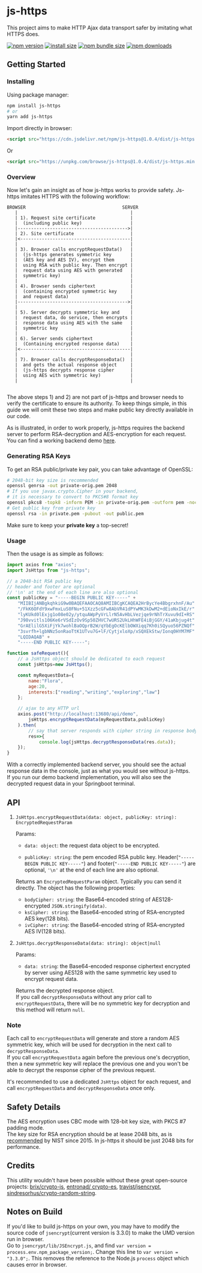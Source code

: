 # js-https

This project aims to make HTTP Ajax data transport safer by imitating what HTTPS does.

[![npm version](https://img.shields.io/npm/v/js-https.svg?style=flat-square)](https://www.npmjs.org/package/js-https)
[![install size](https://img.shields.io/badge/dynamic/json?url=https://packagephobia.com/v2/api.json?p=js-https&query=$.install.pretty&label=install%20size&style=flat-square)](https://packagephobia.now.sh/result?p=js-https)
[![npm bundle size](https://img.shields.io/bundlephobia/minzip/js-https?style=flat-square)](https://bundlephobia.com/package/js-https@latest)
[![npm downloads](https://img.shields.io/npm/dm/js-https.svg?style=flat-square)](https://npm-stat.com/charts.html?package=js-https)

## Getting Started


### Installing
Using package manager:

```bash
npm install js-https
# or
yarn add js-https
```

Import directly in browser:
```html
<script src="https://cdn.jsdelivr.net/npm/js-https@1.0.4/dist/js-https.min.js"></script>
```
Or
```html
<script src="https://unpkg.com/browse/js-https@1.0.4/dist/js-https.min.js"></script>
```

### Overview
Now let's gain an insight as of how js-https works to provide safety. Js-https imitates HTTPS with the following workflow:
```
BROWSER                                    SERVER
   |                                          |
   | 1). Request site certificate             |
   |  (including public key)                  |
   |----------------------------------------->|
   | 2). Site certificate                     |
   |<-----------------------------------------|
   |                                          |
   | 3). Browser calls encryptRequestData()   |
   |  (js-https generates symmetric key       |
   |  (AES key and AES IV), encrypt them      |
   |  using RSA with public key. Then encrypt |
   |  request data using AES with generated   |
   |  symmetric key)                          |
   |                                          |
   | 4). Browser sends ciphertext             |
   |  (containing encrypted symmetric key     |
   |  and request data)                       |
   |----------------------------------------->|
   |                                          |
   | 5). Server decrypts symmetric key and    |
   |  request data, do service, then encrypts |
   |  response data using AES with the same   |
   |  symmetric key                           |
   |                                          |
   | 6). Server sends ciphertext              |
   |  (Containing encrypted response data)    |
   |<-----------------------------------------|
   |                                          |
   | 7). Browser calls decryptResponseData()  |
   |  and gets the actual response object     |
   |  (js-https decrypts response cipher      |
   |  using AES with symmetric key)           |
   |                                          |
   
```

The above steps 1) and 2) are not part of js-https and browser needs to verify the certificate to ensure its authority. To keep things simple, in this guide we will omit these two steps and make public key directly available in our code.

As is illustrated, in order to work properly, js-https requires the backend server to perform RSA-decryption and AES-encryption for each request. You can find a working backend demo [here](https://github.com/ErnestThePoet/js-https-backend-demo).

### Generating RSA Keys
To get an RSA public/private key pair, you can take advantage of OpenSSL:

```bash
# 2048-bit key size is recommended
openssl genrsa -out private-orig.pem 2048
# If you use javax.crypto.Cipher in your backend, 
# it is necessary to convert to PKCS#8 format key
openssl pkcs8 -topk8 -inform PEM -in private-orig.pem -outform pem -nocrypt -out private.pem
# Get public key from private key
openssl rsa -in private.pem -pubout -out public.pem
```

Make sure to keep your **private key** a top-secret!

### Usage
Then the usage is as simple as follows:

```javascript
import axios from "axios";
import JsHttps from "js-https";

// a 2048-bit RSA public key
// header and footer are optional
// '\n' at the end of each line are also optional
const publicKey = "-----BEGIN PUBLIC KEY-----" +
    "MIIBIjANBgkqhkiG9w0BAQEFAAOCAQ8AMIIBCgKCAQEA2HrBycYe4BbgrxhnF/Au" +
    "/FkK6OFdY9xwFmxLuS0FNu+51Xzz5cGFw8AbVR41dPYwMK3kDwM2+dEioNxIkE/r" +
    "lyKUkd0lExjg1o08e02y/ytquAWpPyVrLlrN5AvHbLVezjqe9rNhTrXuvu9dI+RS" +
    "J98vvitls106Ke6rVSdIzOv9Sp50ZHVC7wURS2UkLHhWFE4iBjGGY/41aKbjug4t" +
    "GrAElilG5XiFjYk7wohlBaOQprB2W/qYbEgOcKElbOWXiqq7Kh0iSQyuo56PZNQf" +
    "3svrfh+lgbNNz5onRaoTtK1UTvu7G+lF/CytjxloXp/xSQXEkStw/Ionq0HYM7MF" +
    "LQIDAQAB" +
    "-----END PUBLIC KEY-----";

function safeRequest(){
    // a JsHttps object should be dedicated to each request
    const jsHttps=new JsHttps();

    const myRequestData={
        name:"Flora",
        age:20,
        interests:["reading","writing","exploring","law"]
    };

    // ajax to any HTTP url
    axios.post("http://localhost:13680/api/demo",
        jsHttps.encryptRequestData(myRequestData,publicKey)
    ).then(
        // say that server responds with cipher string in response body directly
        res=>{
            console.log(jsHttps.decryptResponseData(res.data));
    });
}
```

With a correctly implemented backend server, you should see the actual response data in the console, just as what you would see without js-https.  
If you run our demo backend implementation, you will also see the decrypted request data in your Springboot terminal.

## API

1. `JsHttps.encryptRequestData(data: object, publicKey: string): EncryptedRequestParam`

    Params:

    * `data: object`: the request data object to be encrypted.

    * `publicKey: string`: the pem encoded RSA public key. Header(`"-----BEGIN PUBLIC KEY-----"`) and footer(`"-----END PUBLIC KEY-----"`) are optional, `'\n'` at the end of each line are also optional.

    Returns an `EncryptedRequestParam` object. Typically you can send it directly. The object has the following properties:
    * `bodyCipher: string`: the Base64-encoded string of AES128-encrypted `JSON.stringify(data)`.
    * `ksCipher: string`: the Base64-encoded string of RSA-encrypted AES key(128 bits).
    * `ivCipher: string`: the Base64-encoded string of RSA-encrypted AES IV(128 bits).

2. `JsHttps.decryptResponseData(data: string): object|null`

    Params:

    * `data: string`: the Base64-encoded response ciphertext encrypted by server using AES128 with the same symmetric key used to encrypt request data.

    Returns the decrypted response object.  
    If you call `decryptResponseData` without any prior call to `encryptRequestData`, there will be no symmetric key for decryption and this method will return `null`.

### Note
Each call to `encryptRequestData` will generate and store a random AES symmetric key, which will be used for decryption in the next call to `decryptResponseData`.  
If you call `encryptRequestData` again before the previous one's decryption, then a new symmetric key will replace the previous one and you won't be able to decrypt the response cipher of the previous request.  

It's recommended to use a dedicated `JsHttps` object for each request, and call `encryptRequestData` and `decryptResponseData` once only.

## Safety Details

The AES encryption uses CBC mode with 128-bit key size, with PKCS #7 padding mode.  
The key size for RSA encryption should be at lease 2048 bits, as is [recommended](http://nvlpubs.nist.gov/nistpubs/SpecialPublications/NIST.SP.800-57Pt3r1.pdf) by NIST since 2015. In js-https it should be just 2048 bits for performance.

## Credits

This utility wouldn't have been possible without these great open-source projects: [brix/crypto-js](https://github.com/brix/crypto-js), [entronad/
crypto-es](https://github.com/entronad/crypto-es), [travist/jsencrypt](https://github.com/travist/jsencrypt), [
sindresorhus/crypto-random-string](https://github.com/sindresorhus/crypto-random-string).

## Notes on Build
If you'd like to build js-https on your own, you may have to modify the source code of `jsencrypt`(current version is 3.3.0) to make the UMD version run in browser.  
Go to `jsencrypt/lib/JSEncrypt.js`, and find `var version = process.env.npm_package_version;`. Change this line to `var version = "3.3.0";`. This removes the reference to the Node.js `process` object which causes error in browser.
